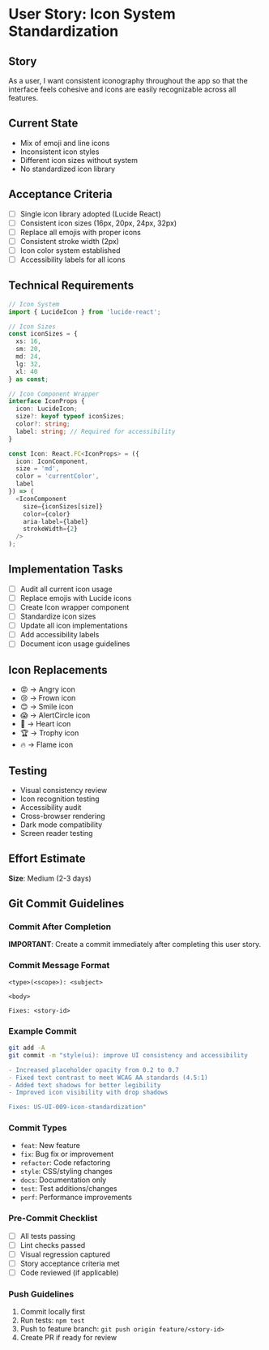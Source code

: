 # User Story: Icon System Standardization

## Story
As a user, I want consistent iconography throughout the app so that the interface feels cohesive and icons are easily recognizable across all features.

## Current State
- Mix of emoji and line icons
- Inconsistent icon styles
- Different icon sizes without system
- No standardized icon library

## Acceptance Criteria
- [ ] Single icon library adopted (Lucide React)
- [ ] Consistent icon sizes (16px, 20px, 24px, 32px)
- [ ] Replace all emojis with proper icons
- [ ] Consistent stroke width (2px)
- [ ] Icon color system established
- [ ] Accessibility labels for all icons

## Technical Requirements
```typescript
// Icon System
import { LucideIcon } from 'lucide-react';

// Icon Sizes
const iconSizes = {
  xs: 16,
  sm: 20,
  md: 24,
  lg: 32,
  xl: 40
} as const;

// Icon Component Wrapper
interface IconProps {
  icon: LucideIcon;
  size?: keyof typeof iconSizes;
  color?: string;
  label: string; // Required for accessibility
}

const Icon: React.FC<IconProps> = ({
  icon: IconComponent,
  size = 'md',
  color = 'currentColor',
  label
}) => (
  <IconComponent
    size={iconSizes[size]}
    color={color}
    aria-label={label}
    strokeWidth={2}
  />
);
```

## Implementation Tasks
- [ ] Audit all current icon usage
- [ ] Replace emojis with Lucide icons
- [ ] Create Icon wrapper component
- [ ] Standardize icon sizes
- [ ] Update all icon implementations
- [ ] Add accessibility labels
- [ ] Document icon usage guidelines

## Icon Replacements
- 😡 → Angry icon
- 😢 → Frown icon
- 😊 → Smile icon
- 😱 → AlertCircle icon
- 💚 → Heart icon
- 🏆 → Trophy icon
- 🔥 → Flame icon

## Testing
- Visual consistency review
- Icon recognition testing
- Accessibility audit
- Cross-browser rendering
- Dark mode compatibility
- Screen reader testing

## Effort Estimate
**Size**: Medium (2-3 days)

## Git Commit Guidelines

### Commit After Completion
**IMPORTANT**: Create a commit immediately after completing this user story.

### Commit Message Format
```
<type>(<scope>): <subject>

<body>

Fixes: <story-id>
```

### Example Commit
```bash
git add -A
git commit -m "style(ui): improve UI consistency and accessibility

- Increased placeholder opacity from 0.2 to 0.7
- Fixed text contrast to meet WCAG AA standards (4.5:1)
- Added text shadows for better legibility
- Improved icon visibility with drop shadows

Fixes: US-UI-009-icon-standardization"
```

### Commit Types
- `feat`: New feature
- `fix`: Bug fix or improvement
- `refactor`: Code refactoring
- `style`: CSS/styling changes
- `docs`: Documentation only
- `test`: Test additions/changes
- `perf`: Performance improvements

### Pre-Commit Checklist
- [ ] All tests passing
- [ ] Lint checks passed
- [ ] Visual regression captured
- [ ] Story acceptance criteria met
- [ ] Code reviewed (if applicable)

### Push Guidelines
1. Commit locally first
2. Run tests: `npm test`
3. Push to feature branch: `git push origin feature/<story-id>`
4. Create PR if ready for review
